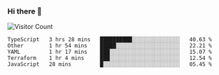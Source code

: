 ### Hi there 👋

![Visitor Count](https://profile-counter.glitch.me/andepzai/count.svg)

<!--START_SECTION:waka-->
```text
TypeScript   3 hrs 28 mins   ██████████░░░░░░░░░░░░░░░   40.63 % 
Other        1 hr 54 mins    █████░░░░░░░░░░░░░░░░░░░░   22.21 % 
YAML         1 hr 17 mins    ███░░░░░░░░░░░░░░░░░░░░░░   15.07 % 
Terraform    1 hr 4 mins     ███░░░░░░░░░░░░░░░░░░░░░░   12.54 % 
JavaScript   28 mins         █░░░░░░░░░░░░░░░░░░░░░░░░   05.45 %
```
<!--END_SECTION:waka-->